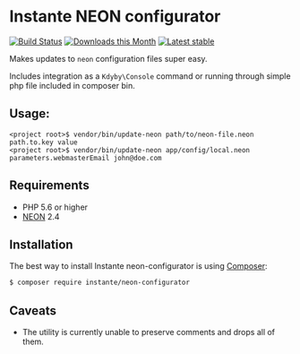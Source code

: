 # Instante NEON configurator


[![Build Status](https://travis-ci.org/instante/neon-configurator.svg?branch=master)](https://travis-ci.org/instante/neon-configurator)
[![Downloads this Month](https://img.shields.io/packagist/dm/instante/neon-configurator.svg)](https://packagist.org/packages/instante/neon-configurator)
[![Latest stable](https://img.shields.io/packagist/v/instante/neon-configurator.svg)](https://packagist.org/packages/instante/neon-configurator)

Makes updates to `neon` configuration files super easy.

Includes integration as a `Kdyby\Console` command
or running through simple php file included in composer bin.

## Usage:

```
<project root>$ vendor/bin/update-neon path/to/neon-file.neon path.to.key value
<project root>$ vendor/bin/update-neon app/config/local.neon parameters.webmasterEmail john@doe.com
```

## Requirements

- PHP 5.6 or higher
- [NEON](https://github.com/nette/neon) 2.4

## Installation

The best way to install Instante neon-configurator is using  [Composer](http://getcomposer.org/):

```sh
$ composer require instante/neon-configurator
```

## Caveats

* The utility is currently unable to preserve comments and drops all of them.

